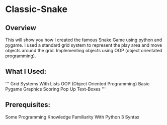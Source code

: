 # Classic-Snake

## Overview

This will show you how I created the famous Snake Game using python and pygame. I used a standard grid system to represent the play area and move objects around the grid. Implementing objects using OOP (object orientated programming).

## What I Used:
'''
Grid Systems With Lists
OOP (Object Oriented Programming)
Basic Pygame Graphics
Scoring
Pop Up Text-Boxes
'''

## Prerequisites:

Some Programming Knowledge
Familiarity With Python 3 Syntax
